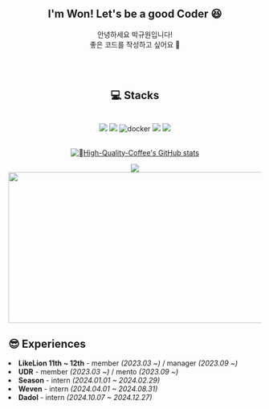 <div align="center">
  <h2> I'm Won! Let's be a good Coder 😆</h2>

  안녕하세요 박규원입니다! <br/> 좋은 코드를 작성하고 싶어요 🌟
  <br>
</div>



<br>
<br>

<div align="center">
  <span>
  <h2>💻 Stacks</h2>
  
  <br>
<!--     <img src="https://img.shields.io/badge/C-A8B9CC?style=for-the-badge&logo=C&logoColor=white">
    <img src="https://img.shields.io/badge/C++-00599C?style=for-the-badge&logo=C++&logoColor=white"> -->
<!--     <img src="https://img.shields.io/badge/Python-3776AB?style=for-the-badge&logo=Python&logoColor=white">
    <img src="https://img.shields.io/badge/Java-007396?style=for-the-badge&logo=Java&logoColor=white"> -->
<!--   <br> -->
<!--     <img src="https://img.shields.io/badge/HTML-E34F26?style=for-the-badge&logo=HTML5&logoColor=white"> -->
<!--     <img src="https://img.shields.io/badge/CSS-1572B6?style=for-the-badge&logo=CSS3&logoColor=white"> -->
<!--     <img src="https://img.shields.io/badge/JS-F7DF1E?style=for-the-badge&logo=JavaScript&logoColor=white"> -->
<!--     <img src="https://img.shields.io/badge/React-61DAFB?style=for-the-badge&logo=React&logoColor=white"> -->
<!--   <br> -->
<!--     <img src="https://img.shields.io/badge/Spring-6DB33F?style=for-the-badge&logo=Spring&logoColor=white"> -->
<!--     <img src="https://img.shields.io/badge/MySQL-4479A1?style=for-the-badge&logo=MySQL&logoColor=white"> -->
<!--     <img src="https://img.shields.io/badge/MariaDB-003545?style=for-the-badge&logo=MariaDB&logoColor=white"> -->

  <img src="https://img.shields.io/badge/SpringBoot-6DB33F?style=for-the-badge&logo=SpringBoot&logoColor=white">
  <img src="https://img.shields.io/badge/Java-007396?style=for-the-badge&logo=Java&logoColor=white">
  <img src="https://img.shields.io/badge/Docker-2496ED?style=for-the-badge&logo=Docker&logoColor=white" alt="docker">
  <img src="https://img.shields.io/badge/JS-F7DF1E?style=for-the-badge&logo=JavaScript&logoColor=white">
  <img src="https://img.shields.io/badge/Python-3776AB?style=for-the-badge&logo=Python&logoColor=white">
  </span>
  <br><br>

[![High-Quality-Coffee's GitHub stats](https://github-readme-stats.vercel.app/api?username=High-Quality-Coffee&hide_title=true&show_icons=true&include_all_commits=true&disable_animations=true&theme=vue)](https://github.com/anuraghazra/github-readme-stats)

<img src="https://github-readme-stats.vercel.app/api/top-langs/?username=High-Quality-Coffee&exclude_repo=dkssud8150.github.io&layout=compact&theme=tokyonight" />

<br>
<div>
  <a href="https://github.com/devxb/gitanimals">
<img
  src="https://render.gitanimals.org/farms/High-Quality-Coffee"
  width="600"
  height="300"
/>
</a>
</div>

</div>


<h2> 😎 Experiences </h2>
  <li><b><a>LikeLion 11th ~ 12th</a></b> - member <i>(2023.03 ~)</i>  / manager <i>(2023.09 ~)</i></li>
  <li><b><a>UDR</a></b> - member <i>(2023.03 ~)</i> / mento <i>(2023.09 ~)</i></li>
  <li><b><a>Season</a></b> - intern <i>(2024.01.01 ~ 2024.02.29)</i></li>
  <li><b><a>Weven</a></b> - intern <i>(2024.04.01 ~ 2024.08.31)</i></li>
  <li><b><a>Dadol</a></b> - intern <i>(2024.10.07 ~ 2024.12.27)</i></li></li>


<!--
**High-Quality-Coffee/High-Quality-Coffee** is a ✨ _special_ ✨ repository because its `README.md` (this file) appears on your GitHub profile.

Here are some ideas to get you started:


- 🔭 I’m currently working on ...
- 🌱 I’m currently learning ...
- 👯 I’m looking to collaborate on ...
- 🤔 I’m looking for help with ...
- 💬 Ask me about ...
- 📫 How to reach me: ...
- 😄 Pronouns: ...
- ⚡ Fun fact: ...
update later.... in close future
23/12/19.. 3 test for 1 day.. metal waruerue
23/12/20 at home...










-->
